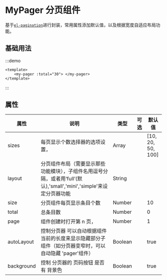 # MyPager 分页组件

基于[`el-pagination`](https://element-plus.org/zh-CN/component/pagination.html)进行封装，常用属性添加默认值，以及根据宽度自适应布局功能。

## 基础用法

:::demo

```vue
<template>
    <my-pager :total="30"> </my-pager>
</template>
```

:::

## 属性

| 属性       | 说明                                                                                                                 | 类型    | 可选 | 默认值            |
| ---------- | -------------------------------------------------------------------------------------------------------------------- | ------- | ---- | ----------------- |
| sizes      | 每页显示个数选择器的选项设置，                                                                                       | Array   |      | [10, 20, 50, 100] |
| layout     | 分页组件布局（需要显示那些功能模块），子组件名用逗号分隔，或者用‘full’(默认),'small','mini','simple'来设定分页器功能 | String  |      |                   |
| size       | 分页组件每页显示条目个数                                                                                             | Number  |      | 10                |
| total      | 总条目数                                                                                                             | Number  |      | 0                 |
| page       | 组件创建时打开第 n 页，                                                                                              | Number  |      | 1                 |
| autoLayout | 控制分页器 可以自动根据组件当前的长度来显示隐藏部分子组件（如分页器变窄时，可以自动隐藏 'pager'组件）                | Boolean |      | true              |
| background | 控制 分页器的 页码按钮 是否有 背景色                                                                                 | Boolean |      | true              |
